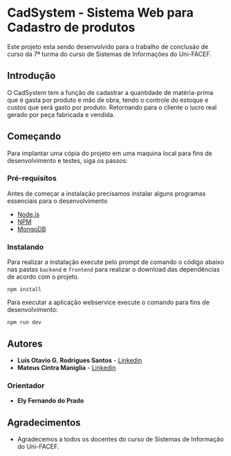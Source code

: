 # CadSystem - Sistema Web para Cadastro de produtos

Este projeto esta sendo desenvolvido para o trabalho de conclusão de curso da 7ª turma do curso de Sistemas de Informações do Uni-FACEF.

## Introdução

O CadSystem tem a função de cadastrar a quantidade de matéria-prima que é gasta por produto e mão de obra, tendo o controle do estoque e custos que será gasto por produto. Retornando para o cliente o lucro real gerado por peça fabricada e vendida.

## Começando

Para implantar uma cópia do projeto em uma maquina local para fins de desenvolvimento e testes, siga os passos:

### Pré-requisitos

Antes de começar a instalação precisamos instalar alguns programas essenciais para o desenvolvimento

* [Node.js](https://nodejs.org/en/)
* [NPM](https://www.npmjs.com/)
* [MongoDB](https://www.mongodb.com/)

### Instalando

Para realizar a instalação execute pelo prompt de comando o código abaixo nas pastas `backend` e `frontend` para realizar o download das dependências de acordo com o projeto.

```
npm install
```

Para executar a aplicação webservice execute o comando para fins de desenvolvimento:

```
npm run dev
```

## Autores

* **Luis Otavio G. Rodrigues Santos** - [Linkedin](https://www.linkedin.com/in/luis-otavio-rodrigues)
* **Mateus Cintra Maniglia** - [Linkedin](https://www.linkedin.com/in/mateus-cintra-8b6a92139/)

### Orientador

* **Ely Fernando do Prado**

## Agradecimentos

* Agradecemos a todos os docentes do curso de Sistemas de Informação do Uni-FACEF.
